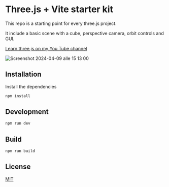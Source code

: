 # Three.js + Vite starter kit

This repo is a starting point for every three.js project. 

It include a basic scene with a cube, perspective camera, orbit controls and GUI.

[Learn three.js on my You Tube channel](https://www.youtube.com/@gianlucalomarco)

![Screenshot 2024-04-09 alle 15 13 00](https://github.com/rock-biter/threejs-starter/assets/74297920/e91f0d39-9e65-464b-b3c6-621e180a312b)


## Installation
Install the dependencies

```bash
npm install
```

## Development

```bash
npm run dev
````

## Build
```bash
npm run build
```

## License

[MIT](https://choosealicense.com/licenses/mit/)
